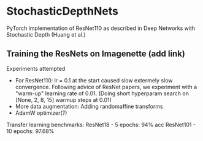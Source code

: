 # StochasticDepthNets
PyTorch implementation of ResNet110 as described in Deep Networks with Stochastic Depth (Huang et al.)

## Training the ResNets on Imagenette (add link)

Experiments attempted
- For ResNet110: lr = 0.1 at the start caused slow extermely slow convergence. Following advice of ResNet papers, we experiment with a "warm-up" learning rate of 0.01. (Doing short hyperparam search on [None, 2, 8, 15] warmup steps at 0.01)
- More data augmentation: Adding randomaffine transforms 
- AdamW optimizer(?)

Transfer learning benchmarks:
ResNet18 - 5 epochs: 94% acc
ResNet101 - 10 epochs: 97.68%
